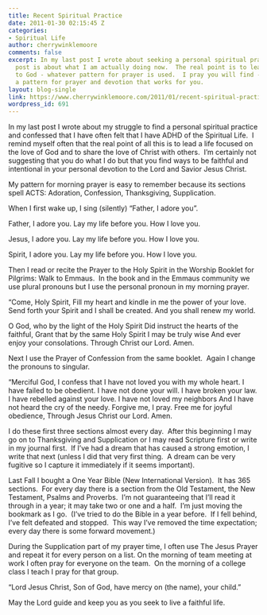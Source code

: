 ```yaml
---
title: Recent Spiritual Practice
date: 2011-01-30 02:15:45 Z
categories:
- Spiritual Life
author: cherrywinklemoore
comments: false
excerpt: In my last post I wrote about seeking a personal spiritual practice.  This
  post is about what I am actually doing now.  The real point is to lead a life faithful
  to God - whatever pattern for prayer is used.  I pray you will find - and use -
  a pattern for prayer and devotion that works for you.
layout: blog-single
link: https://www.cherrywinklemoore.com/2011/01/recent-spiritual-practice-2/
wordpress_id: 691
---
```


In my last post I wrote about my struggle to find a personal spiritual practice and confessed that I have often felt that I have ADHD of the Spiritual Life.  I remind myself often that the real point of all this is to lead a life focused on the love of God and to share the love of Christ with others.  I’m certainly not suggesting that you do what I do but that you find ways to be faithful and intentional in your personal devotion to the Lord and Savior Jesus Christ.

My pattern for morning prayer is easy to remember because its sections spell ACTS: Adoration, Confession, Thanksgiving, Supplication.

When I first wake up, I sing (silently) “Father, I adore you”.

Father, I adore you.
Lay my life before you.
How I love you.

Jesus, I adore you.
Lay my life before you.
How I love you.

Spirit, I adore you.
Lay my life before you.
How I love you.

Then I read or recite the Prayer to the Holy Spirit in the Worship Booklet for Pilgrims: Walk to Emmaus.  In the book and in the Emmaus community we use plural pronouns but I use the personal pronoun in my morning prayer.

“Come, Holy Spirit,
Fill my heart and kindle in me the power of your love.
Send forth your Spirit and I shall be created.
And you shall renew my world.

O God, who by the light of the Holy Spirit
Did instruct the hearts of the faithful,
Grant that by the same Holy Spirit
I may be truly wise
And ever enjoy your consolations.
Through Christ our Lord. Amen.

Next I use the Prayer of Confession from the same booklet.  Again I change the pronouns to singular.

“Merciful God, I confess that I have not loved you with my whole heart.
I have failed to be obedient.
I have not done your will.
I have broken your law.
I have rebelled against your love.
I have not loved my neighbors
And I have not heard the cry of the needy.
Forgive me, I pray.
Free me for joyful obedience,
Through Jesus Christ our Lord. Amen.

I do these first three sections almost every day.  After this beginning I may go on to Thanksgiving and Supplication or I may read Scripture first or write in my journal first.  If I’ve had a dream that has caused a strong emotion, I write that next (unless I did that very first thing.  A dream can be very fugitive so I capture it immediately if it seems important).

Last Fall I bought a One Year Bible (New International Version).  It has 365 sections.  For every day there is a section from the Old Testament, the New Testament, Psalms and Proverbs.  I’m not guaranteeing that I’ll read it through in a year; it may take two or one and a half.  I’m just moving the bookmark as I go.  (I’ve tried to do the Bible in a year before.  If I fell behind, I’ve felt defeated and stopped.  This way I’ve removed the time expectation; every day there is some forward movement.)

During the Supplication part of my prayer time, I often use The Jesus Prayer and repeat it for every person on a list. On the morning of team meeting at work I often pray for everyone on the team.  On the morning of a college class I teach I pray for that group.

“Lord Jesus Christ, Son of God, have mercy on (the name), your child.”

May the Lord guide and keep you as you seek to live a faithful life.
